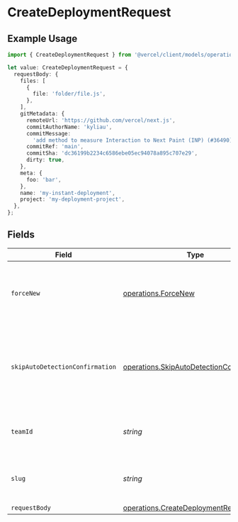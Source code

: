 # CreateDeploymentRequest

## Example Usage

```typescript
import { CreateDeploymentRequest } from '@vercel/client/models/operations';

let value: CreateDeploymentRequest = {
  requestBody: {
    files: [
      {
        file: 'folder/file.js',
      },
    ],
    gitMetadata: {
      remoteUrl: 'https://github.com/vercel/next.js',
      commitAuthorName: 'kyliau',
      commitMessage:
        'add method to measure Interaction to Next Paint (INP) (#36490)',
      commitRef: 'main',
      commitSha: 'dc36199b2234c6586ebe05ec94078a895c707e29',
      dirty: true,
    },
    meta: {
      foo: 'bar',
    },
    name: 'my-instant-deployment',
    project: 'my-deployment-project',
  },
};
```

## Fields

| Field                           | Type                                                                                                 | Required           | Description                                                                          |
| ------------------------------- | ---------------------------------------------------------------------------------------------------- | ------------------ | ------------------------------------------------------------------------------------ |
| `forceNew`                      | [operations.ForceNew](../../models/operations/forcenew.md)                                           | :heavy_minus_sign: | Forces a new deployment even if there is a previous similar deployment               |
| `skipAutoDetectionConfirmation` | [operations.SkipAutoDetectionConfirmation](../../models/operations/skipautodetectionconfirmation.md) | :heavy_minus_sign: | Allows to skip framework detection so the API would not fail to ask for confirmation |
| `teamId`                        | _string_                                                                                             | :heavy_minus_sign: | The Team identifier to perform the request on behalf of.                             |
| `slug`                          | _string_                                                                                             | :heavy_minus_sign: | The Team slug to perform the request on behalf of.                                   |
| `requestBody`                   | [operations.CreateDeploymentRequestBody](../../models/operations/createdeploymentrequestbody.md)     | :heavy_minus_sign: | N/A                                                                                  |
